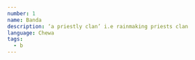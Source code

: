 ```yaml
---
number: 1
name: Banda
description: ‘a priestly clan’ i.e rainmaking priests clan
language: Chewa
tags:
  - b
---
```

